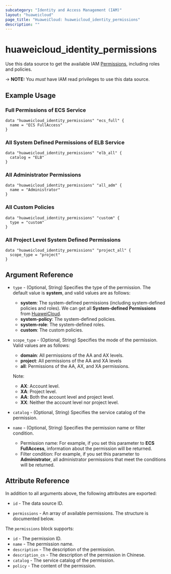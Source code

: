 ```yaml
---
subcategory: "Identity and Access Management (IAM)"
layout: "huaweicloud"
page_title: "HuaweiCloud: huaweicloud_identity_permissions"
description: ""
---
```


# huaweicloud_identity_permissions

Use this data source to get the available IAM [Permissions](https://support.huaweicloud.com/intl/en-us/productdesc-iam/iam_01_0023.html#section5),
including roles and policies.

-> **NOTE:** You *must* have IAM read privileges to use this data source.

## Example Usage

### Full Permissions of ECS Service

```hcl
data "huaweicloud_identity_permissions" "ecs_full" {
  name = "ECS FullAccess"
}
```

### All System Defined Permissions of ELB Service

```hcl
data "huaweicloud_identity_permissions" "elb_all" {
  catalog = "ELB"
}
```

### All Administrator Permissions

```hcl
data "huaweicloud_identity_permissions" "all_adm" {
  name = "Administrator"
}
```

### All Custom Policies

```hcl
data "huaweicloud_identity_permissions" "custom" {
  type = "custom"
}
```

### All Project Level System Defined Permissions

```hcl
data "huaweicloud_identity_permissions" "project_all" {
  scope_type = "project"
}
```

## Argument Reference

* `type` - (Optional, String) Specifies the type of the permission. The default value is **system**, and valid values are
  as follows:
  + **system**: The system-defined permissions (including system-defined policies and roles).
    We can get all **System-defined Permissions** from [HuaweiCloud](https://support.huaweicloud.com/intl/en-us/usermanual-permissions/iam_01_0001.html).
  + **system-policy**: The system-defined policies.
  + **system-role**: The system-defined roles.
  + **custom**: The custom policies.

* `scope_type` - (Optional, String) Specifies the mode of the permission. Valid values are
  as follows:
  + **domain**: All permissions of the AA and AX levels.
  + **project**: All permissions of the AA and XA levels
  + **all**: Permissions of the AA, AX, and XA permissions.

  Note:
  + **AX**: Account level.
  + **XA**: Project level.
  + **AA**: Both the account level and project level.
  + **XX**: Neither the account level nor project level.

* `catalog` - (Optional, String) Specifies the service catalog of the permission.

* `name` - (Optional, String) Specifies the permission name or filter condition.
  + Permission name: For example, if you set this parameter to **ECS FullAccess**, information about the permission will
    be returned.
  + Filter condition: For example, if you set this parameter to **Administrator**, all administrator permissions that
    meet the conditions will be returned.

## Attribute Reference

In addition to all arguments above, the following attributes are exported:

* `id` - The data source ID.

* `permissions` - An array of available permissions. The structure is documented below.

The `permissions` block supports:

* `id` - The permission ID.
* `name` - The permission name.
* `description` - The description of the permission.
* `description_cn` - The description of the permission in Chinese.
* `catalog` - The service catalog of the permission.
* `policy` - The content of the permission.
